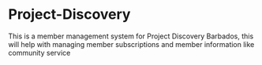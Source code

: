 # Project-Discovery
This is a member management system for Project Discovery Barbados, this will help with managing member subscriptions and member information like community service
